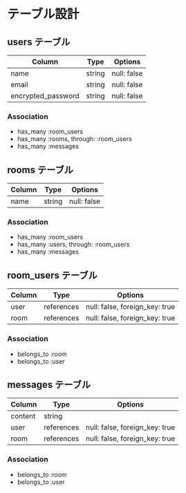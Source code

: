 # テーブル設計

## users テーブル

| Column             | Type   | Options     |
| ------------------ | ------ | ----------- |
| name               | string | null: false |
| email              | string | null: false |
| encrypted_password | string | null: false |

### Association

- has_many :room_users
- has_many :rooms, through: :room_users
- has_many :messages

## rooms テーブル

| Column | Type   | Options     |
| ------ | ------ | ----------- |
| name   | string | null: false |

### Association

- has_many :room_users
- has_many :users, through: :room_users
- has_many :messages


## room_users テーブル

| Column | Type       | Options                        |
| ------ | ---------- | ------------------------------ |
| user   | references | null: false, foreign_key: true |
| room   | references | null: false, foreign_key: true |


### Association

- belongs_to :room
- belongs_to :user

## messages テーブル

| Column  | Type       | Options                        |
| ------- | ---------- | ------------------------------ |
| content | string     |                                |
| user    | references | null: false, foreign_key: true |
| room    | references | null: false, foreign_key: true |

### Association

- belongs_to :room
- belongs_to :user